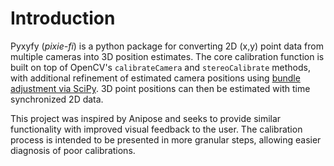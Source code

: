 
# Introduction

Pyxyfy (*pixie-fi*) is a python package for converting 2D (x,y) point data from multiple cameras into 3D position estimates. The core calibration function is built on top of OpenCV's `calibrateCamera` and `stereoCalibrate` methods, with additional refinement of estimated camera positions using [bundle adjustment via SciPy](https://scipy-cookbook.readthedocs.io/items/bundle_adjustment.html). 3D point positions can then be estimated with time synchronized 2D data.

This project was inspired by Anipose and seeks to provide similar functionality with improved visual feedback to the user. The calibration process is intended to be presented in more granular steps, allowing easier diagnosis of poor calibrations.
